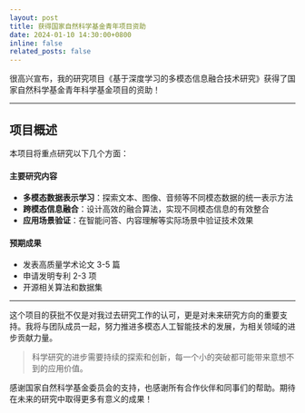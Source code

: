 ```yaml
---
layout: post
title: 获得国家自然科学基金青年项目资助
date: 2024-01-10 14:30:00+0800
inline: false
related_posts: false
---
```


很高兴宣布，我的研究项目《基于深度学习的多模态信息融合技术研究》获得了国家自然科学基金青年科学基金项目的资助！

---

## 项目概述

本项目将重点研究以下几个方面：

#### 主要研究内容

- **多模态数据表示学习**：探索文本、图像、音频等不同模态数据的统一表示方法
- **跨模态信息融合**：设计高效的融合算法，实现不同模态信息的有效整合
- **应用场景验证**：在智能问答、内容理解等实际场景中验证技术效果

#### 预期成果

- 发表高质量学术论文 3-5 篇
- 申请发明专利 2-3 项
- 开源相关算法和数据集

---

这个项目的获批不仅是对我过去研究工作的认可，更是对未来研究方向的重要支持。我将与团队成员一起，努力推进多模态人工智能技术的发展，为相关领域的进步贡献力量。

> 科学研究的进步需要持续的探索和创新，每一个小的突破都可能带来意想不到的应用价值。

感谢国家自然科学基金委员会的支持，也感谢所有合作伙伴和同事们的帮助。期待在未来的研究中取得更多有意义的成果！
